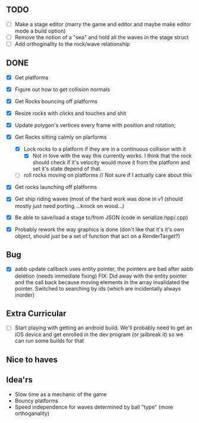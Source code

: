 ## TODO
- [ ] Make a stage editor (marry the game and editor and maybe make editor mode a build option)
- [ ] Remove the notion of a "sea" and hold all the waves in the stage struct
- [ ] Add orthoginality to the rock/wave relationship

## DONE
- [x] Get platforms
- [x] Figure out how to get collision normals
- [x] Get Rocks bouncing off platforms
- [x] Resize rocks with clicks and touches and shit
- [x] Update polygon's vertices every frame with position and rotation;
- [x] Get Rocks sitting calmly on plarforms
	- [x] Lock rocks to a platform if they are in a continuous collision with it
		- [x] Not in love with the way this currently works. I think that the rock should check if it's velocity would move it from the platform and set it's state depend of that.
	- [ ] roll rocks moving on platforms // Not sure if I actually care about this
- [x] Get rocks launching off platforms
- [x] Get ship riding waves (most of the hard work was done in v1 (should mostly just need porting ...knock on wood...)
- [x] Be able to save/load a stage to/from JSON (code in serialize.hpp/.cpp)
- [x] Probably rework the way graphics is done (don't like that it's it's own object, should just be a set of function that act on a RenderTarget?)


## Bug
- [x] aabb update callback uses entity pointer, the pointers are bad after aabb deletion (needs immediate fixing)
	FIX: Did away with the entity pointer and the call back because moving elements in the array invalidated the pointer. Switched to searching by ids (which are incidentally always inorder)


## Extra Curricular
- [ ] Start playing with getting an android build. We'll probably need to get an iOS device
	and get enrolled in the dev program (or jailbreak it) so we can run some builds for that

## Nice to haves

## Idea'rs

* Slow time as a mechanic of the game
* Bouncy platforms
* Speed independence for waves determined by ball "type" (more orthoganality)



